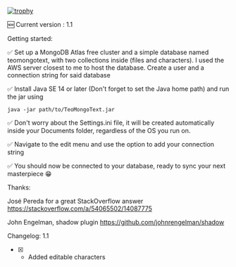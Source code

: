 [![trophy](https://github-profile-trophy.vercel.app/?username=mihaialexandruteodor)](https://github.com/ryo-ma/github-profile-trophy)

🆕  Current version : 1.1

Getting started:

✅  Set up a MongoDB Atlas free cluster and a simple database named teomongotext, with two collections inside (files and characters). I used the AWS server closest to me to host the database. Create a user and a connection string for said database

✅  Install Java SE 14 or later (Don't forget to set the Java home path) and run the jar using

```
java -jar path/to/TeoMongoText.jar
```

✅  Don't worry about the Settings.ini file, it will be created automatically inside your Documents folder, regardless of the OS you run on.

✅ Navigate to the edit menu and use the option to add your connection string

✅ You should now be connected to your database, ready to sync your next masterpiece 😁



Thanks:

José Pereda for a great StackOverflow answer
https://stackoverflow.com/a/54065502/14087775

John Engelman, shadow plugin
https://github.com/johnrengelman/shadow


Changelog:
1.1
- [x] - Added editable characters
